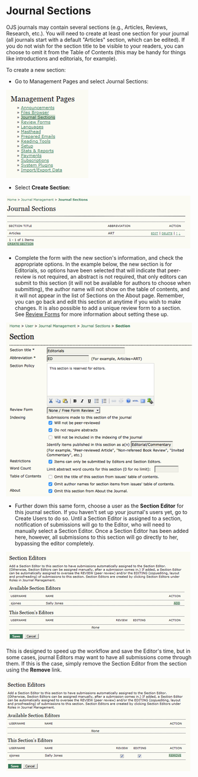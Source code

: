 # Journal Sections

OJS journals may contain several sections (e.g., Articles, Reviews, Research, etc.). You will need to create at least one section for your journal (all journals start with a default "Articles" section, which can be edited). If you do not wish for the section title to be visible to your readers, you can choose to omit it from the Table of Contents (this may be handy for things like introductions and editorials, for example).

To create a new section:

* Go to Management Pages and select Journal Sections:


    
 ![Management Pages: Journal Sections](images/chapter5/jm_man_sections.png)


* Select **Create Section**:



![Journal Sections](images/chapter5/jm_section_create.png)

* Complete the form with the new section's information, and check the appropriate options. In the example below, the new section is for Editorials, so options have been selected that will indicate that peer-review is not required, an abstract is not required, that only editors can submit to this section (it will not be available for authors to choose when submitting), the author name will not show on the table of contents, and it will not appear in the list of Sections on the About page. Remember, you can go back and edit this section at anytime if you wish to make changes. It is also possible to add a unique review form to a section. See [Review Forms](https://pkp.gitbooks.io/learning-ojs-2/content/en//review_forms.html) for more information about setting these up.




![Create New Section](images/chapter5/jm_new_section.png)


* Further down this same form, choose a user as the **Section Editor** for this journal section. If you haven't set up your journal's users yet, go to Create Users to do so. Until a Section Editor is assigned to a section, notification of submissions will go to the Editor, who will need to manually select a Section Editor. Once a Section Editor has been added here, however, all submissions to this section will go directly to her, bypassing the editor completely.



![Add Section Editors](images/chapter5/jm_section_add.png)

This is designed to speed up the workflow and save the Editor's time, but in some cases, journal Editors may want to have all submissions come through them. If this is the case, simply remove the Section Editor from the section using the **Remove** link.



![Remove Section Editors](images/chapter5/jm_section_remove.png)
